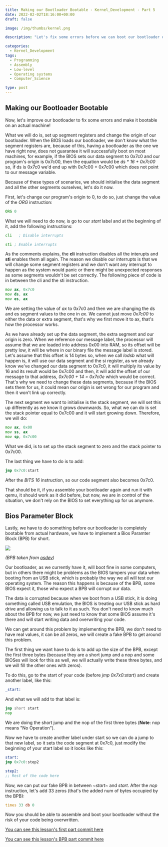 ```yaml
---
title: Making our Bootloader Bootable - Kernel_Development - Part 5
date: 2022-02-02T18:16:00+00:00
draft: false

image: /img/thumbs/kernel.png

description: "Let's fix some errors before we can boot our bootloader on actual hardware"

categories:
  - Kernel_Development
tags:
  - Programming
  - Assembly
  - Low-level
  - Operating systems
  - Computer_Science

type: post
---
```


## Making our Bootloader Bootable

Now, let\'s improve our bootloader to fix some errors and make it
bootable on an actual machine!

What we will do is, set up segment registers and change the origin of
our bootloader. When the BIOS loads our bootloader, we don\'t know what
the segment registers are, because of this, having a bootloader as the
one we have right now, does not guarantee it will successfully boot on
most machines, for example, if the BIOS sets our data segment to 0x7c0
and our program\'s origin is 0x7c00, then the equation would be *ds \*
16 + 0x7c00* so, if ds is 0x7c0 we\'d end up with 0x7c00 + 0x7c00 which
does not point to our message variable.

Because of these types of scenarios, we should initialise the data
segment and all the other segments ourselves, let\'s do it now.

First, let\'s change our program\'s origin to 0, to do so, just change
the value of the *ORG* instruction:

``` asm
ORG 0
```

What we will need to do now, is go to our *start* label and at the
beginning of it, add the following instructions:

``` asm
cli   ; Disable interrupts

sti ; Enable interrupts
```

As the comments explains, the **cli** instruction disables all the
interupts and **sti** enables them all again. The reason we disable our
interrupts is that we will change some segment registers and we don\'t
want any interrupt to happen as the system would panic or there might be
unexpected responses as some segments wouldn\'t be set correctly. The
following piece of code is in between the cli and the sti instruction.

``` asm
mov ax, 0x7c0
mov ds, ax
mov es, ax
```

We are setting the value of *ax* to 0x7c0 and then we are changing the
ds and es segment values to the one in *ax*. We cannot just move
*0x7c00* to either the data or extra segment, that\'s why we first move
it to ax, that\'s how the processor works.

As we have already set up the data segment, the extra segment and our
origin is zero. When we reference our message label, the processor will
assume that we are loaded into address 0x00 into RAM, so its offset will
be pretty low, it will be where in our binary file the message label is
stored. Let\'s assume that this offset is 14 bytes so, when we call
*lodsb* what will happen is, it will use our data segment and the si
register, as we already know we\'ve changed our data segment to 0x7c0,
it will multiply its value by 16 and its result would be 0x7c00 and
then, it will add the offset of our message to that address, *0x7c00 +
14 = 0x7c0e* which would be correct. That\'s why we need to change these
data segments, because if the BIOS sets them for us, it could mean our
origin is set wrong for our program and then it won\'t link up
correctly.

The next segment we want to initialise is the stack segment, we will set
this up differently as we know it grows downwards. So, what we can do is
set the stack pointer equal to 0x7c00 and it will start growing down.
Therefore, we will do:

``` asm
mov ax, 0x00
mov ss, ax
mov sp, 0x7c00
```

What we did, is to set up the stack segment to zero and the stack
pointer to 0x7c00.

The last thing we have to do is to add:

``` asm
jmp 0x7c0:start
```

After the *BITS 16* instruction, so our code segment also becomes 0x7c0.

That should be it, if you assemble your bootloader again and run it with
qemu, it should work as it did before, but now, we are in control of the
situation, we don\'t rely on the BIOS to set everything up for us
anymore.

## Bios Parameter Block

Lastly, we have to do something before our bootloader is completely
bootable from actual hardware, we have to implement a Bios Paramter
Block (BPB) for short.

![](/img/guides/kernel/bootloader3.png)

*(BPB taken from
[osdev](https://wiki.osdev.org/FAT#BPB_.28BIOS_Parameter_Block.29))*

Our bootloader, as we currently have it, will boot fine in some
computers, but in others there might be problems as the BIOS tampers
your data when booting from an USB stick, which is probably the way we
all will test our operating system. The reason this happens is because
of the BPB, some BIOS expect it, those who expect a BPB will corrupt our
data.

The data is corrupted because when we boot from a USB stick, it is doing
something called USB emulation, the BIOS is treating our USB stick as
hard drive and allowing us to talk to it as such. You don\'t need to
know much about the BPB for now, we just need to know that some BIOS
assume it\'s there and will start writing data and overwriting your
code.

We can get around this problem by implementing the BPB, we don\'t need
to have real values, it can be all zeros, we will create a fake BPB to
get around this problem.

The first thing we want have to do is to add up the size of the BPB,
except the first three bytes (because they are a short jump and a nop
and some BIOSes will look for this as well, we will actually write these
three bytes, and we will fill the other ones with zeros).

To do this, go to the start of your code (before *jmp 0x7x0:start*) and
create another label, like this:

``` asm
_start:
```

And what we will add to that label is:

``` asm
jmp short start
nop
```

We are doing the short jump and the nop of the first three bytes
(**Note**: nop means \"No Operation\").

Now we have to create another label under start so we can do a jump to
that new label, so it sets the code segment at 0x7c0, just modify the
beginning of your start label so it looks like this:

``` asm
start:
jmp 0x7c0:step2

step2:
;; Rest of the code here
```

Now, we can put our fake BPB in between *~start~* and *start*. After the
*nop* instruction, let\'s add 33 zeros (that\'s the added num of bytes
occupied by the BPB):

``` asm
times 33 db 0
```

Now you should be able to assemble and boot your bootloader without the
risk of your code being overwritten.

[You can see this lesson\'s first part commit
here](https://codeberg.org/QuadWord/Kinl/commit/46296ae7dfe069a277510f60b5af80161abf6244)

[You can see this lesson\'s BPB part commit
here](https://codeberg.org/QuadWord/Kinl/commit/990fc2a9b1a382ade30902198a76b890fb119d83)

